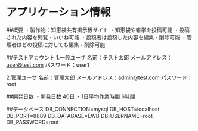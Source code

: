 # アプリケーション情報
##概要
・製作物：知恵袋共有掲示板サイト
・知恵袋や雑学を投稿可能
・投稿された内容を閲覧・いいね可能
・投稿者は投稿した内容を編集・削除可能
・管理者はどの投稿に対しても編集・削除可能

##テストアカウント
1.一般ユーザ
名前：テスト太郎
メールアドレス：user@test.com
パスワード：user1

2.管理ユーザ
名前：管理太郎
メールアドレス：admin@test.com
パスワード：root

##開発日数
・開発日数 40日
・1日平均作業時間 6時間

##データベース
DB_CONNECTION=mysql
DB_HOST=localhost
DB_PORT=8889
DB_DATABASE=EWB
DB_USERNAME=root
DB_PASSWORD=root
